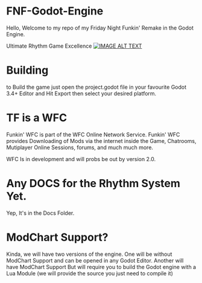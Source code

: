 # FNF-Godot-Engine
Hello, Welcome to my repo of my Friday Night Funkin' Remake in the Godot Engine.

Ultimate Rhythm Game Excellence
[![IMAGE ALT TEXT](http://img.youtube.com/vi/xDq9DiVd5Rw/0.jpg)](http://www.youtube.com/watch?v=xDq9DiVd5Rw "FNF Godot Edition Release Trailer")


# Building
to Build the game just open the project.godot file in your favourite Godot 3.4+ Editor and Hit Export then select your desired platform.
# TF is a WFC
Funkin' WFC is part of the WFC Online Network Service. Funkin' WFC provides Downloading of Mods via the internet inside the Game, Chatrooms, Mutiplayer Online Sessions, forums, and much much more.

WFC Is in development and will probs be out by version 2.0.
# Any DOCS for the Rhythm System Yet.
Yep, It's in the Docs Folder.
# ModChart Support?
Kinda, we will have two versions of the engine.
One will be without ModChart Support and can be opened in any Godot Editor.
Another will have ModChart Support But will require you to build the Godot engine with a Lua
Module (we will provide the source you just need to compile it)

